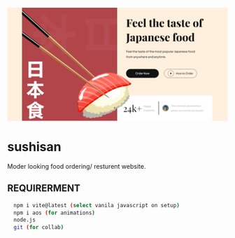 ![ALT representaion](https://github.com/ARSHAD023/sushisan/blob/main/public/shushi-san.png)


# sushisan
Moder looking food ordering/ resturent website.

## REQUIRERMENT
```bash
  npm i vite@latest (select vanila javascript on setup)
  npm i aos (for animations)
  node.js
  git (for collab)
```


